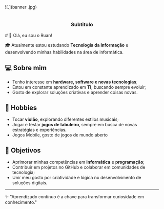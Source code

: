![.](banner .jpg)
<h1 align="center"></h1>
<h3 align="center">Subtitulo</h3>
# 👋 Olá, eu sou o Ruan!  

🎓 Atualmente estou estudando **Tecnologia da Informação** e desenvolvendo minhas habilidades na área de informática.  

## 💻 Sobre mim  
- Tenho interesse em **hardware, software e novas tecnologias**;  
- Estou em constante aprendizado em **TI**, buscando sempre evoluir;  
- Gosto de explorar soluções criativas e aprender coisas novas.  

## 🎸 Hobbies  
- Tocar **violão**, explorando diferentes estilos musicais;  
- Jogar e testar **jogos de tabuleiro**, sempre em busca de novas estratégias e experiências.  
- Jogos Mobile, gosto de jogos de mundo aberto

## 🚀 Objetivos  
- Aprimorar minhas competências em **informática** e **programação**;  
- Contribuir em projetos no GitHub e colaborar em comunidades de tecnologia;  
- Unir meu gosto por criatividade e lógica no desenvolvimento de soluções digitais.  

---

✨ "Aprendizado contínuo é a chave para transformar curiosidade em conhecimento."  
